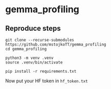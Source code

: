 # gemma_profiling

## Reproduce steps

```
git clone --recurse-submodules https://github.com/mstojkoTT/gemma_profiling
cd gemma_profiling

python3 -m venv .venv
source .venv/bin/activate

pip install -r requirements.txt
```

Now put your HF token in `hf_token.txt`